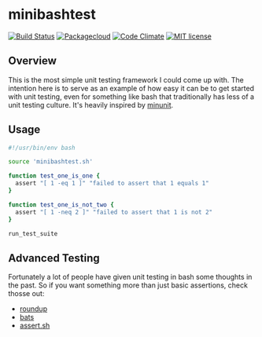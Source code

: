 # minibashtest

[![Build Status](https://travis-ci.org/mrtazz/minibashtest.svg?branch=master)](https://travis-ci.org/mrtazz/minibashtest)
[![Packagecloud](https://img.shields.io/badge/packagecloud-available-green.svg)](https://packagecloud.io/mrtazz/minibashtest)
[![Code Climate](https://codeclimate.com/github/mrtazz/minibashtest/badges/gpa.svg)](https://codeclimate.com/github/mrtazz/minibashtest)
[![MIT license](https://img.shields.io/badge/license-MIT-blue.svg)](http://opensource.org/licenses/MIT)

## Overview
This is the most simple unit testing framework I could come up with. The
intention here is to serve as an example of how easy it can be to get started
with unit testing, even for something like bash that traditionally has less of
a unit testing culture. It's heavily inspired by [minunit][].

## Usage

```bash
#!/usr/bin/env bash

source 'minibashtest.sh'

function test_one_is_one {
  assert "[ 1 -eq 1 ]" "failed to assert that 1 equals 1"
}

function test_one_is_not_two {
  assert "[ 1 -neq 2 ]" "failed to assert that 1 is not 2"
}

run_test_suite
```

## Advanced Testing
Fortunately a lot of people have given unit testing in bash some thoughts in
the past. So if you want something more than just basic assertions, check
thosse out:

- [roundup][]
- [bats][]
- [assert.sh][]

[minunit]: http://www.jera.com/techinfo/jtns/jtn002.html
[roundup]: https://github.com/bmizerany/roundup
[assert.sh]: https://github.com/lehmannro/assert.sh
[bats]: https://github.com/sstephenson/bats
